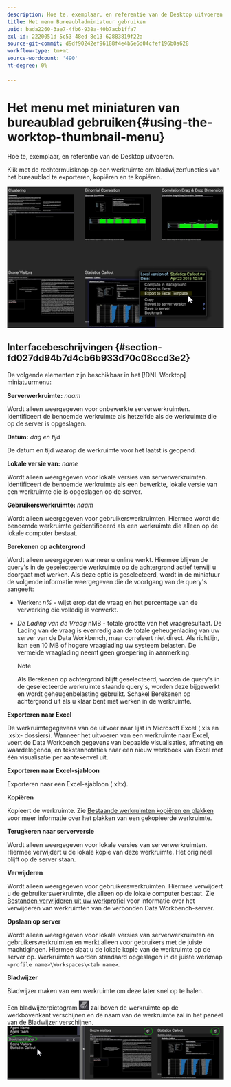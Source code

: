 ```yaml
---
description: Hoe te, exemplaar, en referentie van de Desktop uitvoeren.
title: Het menu Bureaubladminiatuur gebruiken
uuid: bada2260-3ae7-4fb6-938a-40b7acb1ffa7
exl-id: 2220051d-5c53-48ed-8e13-62883819f22a
source-git-commit: d9df90242ef96188f4e4b5e6d04cfef196b0a628
workflow-type: tm+mt
source-wordcount: '490'
ht-degree: 0%

---
```


# Het menu met miniaturen van bureaublad gebruiken{#using-the-worktop-thumbnail-menu}

Hoe te, exemplaar, en referentie van de Desktop uitvoeren.

Klik met de rechtermuisknop op een werkruimte om bladwijzerfuncties van het bureaublad te exporteren, kopiëren en te kopiëren.

![](assets/thumbnail_menu.png)

## Interfacebeschrijvingen {#section-fd027dd94b7d4cb6b933d70c08ccd3e2}

De volgende elementen zijn beschikbaar in het [!DNL Worktop] miniatuurmenu:

**Serverwerkruimte:** *naam*

Wordt alleen weergegeven voor onbewerkte serverwerkruimten. Identificeert de benoemde werkruimte als hetzelfde als de werkruimte die op de server is opgeslagen.

**Datum:** *dag en tijd*

De datum en tijd waarop de werkruimte voor het laatst is geopend.

**Lokale versie van:** *name*

Wordt alleen weergegeven voor lokale versies van serverwerkruimten. Identificeert de benoemde werkruimte als een bewerkte, lokale versie van een werkruimte die is opgeslagen op de server.

**Gebruikerswerkruimte:** *naam*

Wordt alleen weergegeven voor gebruikerswerkruimten. Hiermee wordt de benoemde werkruimte geïdentificeerd als een werkruimte die alleen op de lokale computer bestaat.

**Berekenen op achtergrond**

Wordt alleen weergegeven wanneer u online werkt. Hiermee blijven de query&#39;s in de geselecteerde werkruimte op de achtergrond actief terwijl u doorgaat met werken. Als deze optie is geselecteerd, wordt in de miniatuur de volgende informatie weergegeven die de voortgang van de query&#39;s aangeeft:

* Werken: *n%* - wijst erop dat de vraag en het percentage van de verwerking die volledig is verwerkt.
* *De Lading van de Vraag* nMB - totale grootte van het vraagresultaat. De Lading van de vraag is evenredig aan de totale geheugenlading van uw server van de Data Workbench, maar correleert niet direct. Als richtlijn, kan een 10 MB of hogere vraaglading uw systeem belasten. De vermelde vraaglading neemt geen groepering in aanmerking.

   >[!NOTE]
   >
   >Als Berekenen op achtergrond blijft geselecteerd, worden de query&#39;s in de geselecteerde werkruimte staande query&#39;s, worden deze bijgewerkt en wordt geheugenbelasting gebruikt. Schakel Berekenen op achtergrond uit als u klaar bent met werken in de werkruimte.

**Exporteren naar Excel**

De werkruimtegegevens van de uitvoer naar lijst in Microsoft Excel (.xls en .xslx- dossiers). Wanneer het uitvoeren van een werkruimte naar Excel, voert de Data Workbench gegevens van bepaalde visualisaties, afmeting en waardelegenda, en tekstannotaties naar een nieuw werkboek van Excel met één visualisatie per aantekenvel uit.

**Exporteren naar Excel-sjabloon**

Exporteren naar een Excel-sjabloon (.xltx).

**Kopiëren**

Kopieert de werkruimte. Zie [Bestaande werkruimten kopiëren en plakken](../../home/c-get-started/c-work-worksp/c-create-worksp.md#section-f91ae89b845640c9a4a52820a6110e65) voor meer informatie over het plakken van een gekopieerde werkruimte.

**Terugkeren naar serverversie**

Wordt alleen weergegeven voor lokale versies van serverwerkruimten. Hiermee verwijdert u de lokale kopie van deze werkruimte. Het origineel blijft op de server staan.

**Verwijderen**

Wordt alleen weergegeven voor gebruikerswerkruimten. Hiermee verwijdert u de gebruikerswerkruimte, die alleen op de lokale computer bestaat. Zie [Bestanden verwijderen uit uw werkprofiel](../../home/c-get-started/c-admin-intrf/c-prof-mgr/t-del-files-wkg-prof.md#task-1e29c25e6c824cc9b51cb651e835856b) voor informatie over het verwijderen van werkruimten van de verbonden Data Workbench-server.

**Opslaan op server**

Wordt alleen weergegeven voor lokale versies van serverwerkruimten en gebruikerswerkruimten en werkt alleen voor gebruikers met de juiste machtigingen. Hiermee slaat u de lokale kopie van de werkruimte op de server op. Werkruimten worden standaard opgeslagen in de juiste werkmap `<profile name>\Workspaces\<tab name>`.

**Bladwijzer**

Bladwijzer maken van een werkruimte om deze later snel op te halen.

Een bladwijzerpictogram ![](assets/bookmark_icon.png) zal boven de werkruimte op de werkbovenkant verschijnen en de naam van de werkruimte zal in het paneel van de Bladwijzer verschijnen. ![](assets/bookmark_worktop.png)
